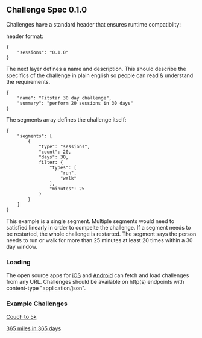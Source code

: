 ## Challenge Spec 0.1.0

Challenges have a standard header that ensures runtime compatiblity:

header format:

	{
		"sessions": "0.1.0"
	}

The next layer defines a name and description. This should describe the specifics of the challenge in plain english so people can read & understand the requirements.

	{
		"name": "Fitstar 30 day challenge",
		"summary": "perform 20 sessions in 30 days"
	}
	
The segments array defines the challenge itself:

	{
		"segments": [
			{
				"type": "sessions",
				"count": 20,
				"days": 30,
				filter: {
					"types": [
						"run",
						"walk"
					],
					"minutes": 25
				}
			}
		]
	}

This example is a single segment. Multiple segments would need to satisfied linearly in order to compelte the challenge. If a segment needs to be restarted, the whole challenge is restarted. The segment says the person needs to run or walk for more than 25 minutes at least 20 times within a 30 day window.

### Loading 

The open source apps for [iOS](https://github.com/sessions-io/smrt-ios) and [Android](https://github.com/sessions-io/smrt-android) can fetch and load challenges from any URL.
Challenges should be available on http(s) endpoints with content-type "application/json".

### Example Challenges

[Couch to 5k](https://sessions.io/s/c25k)

[365 miles in 365 days](https://sessions.io/s/365in365)
